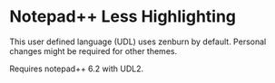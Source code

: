 # Notepad++ Less Highlighting

This user defined language (UDL) uses zenburn by default. Personal changes might be required for other themes.

Requires notepad++ 6.2 with UDL2.
